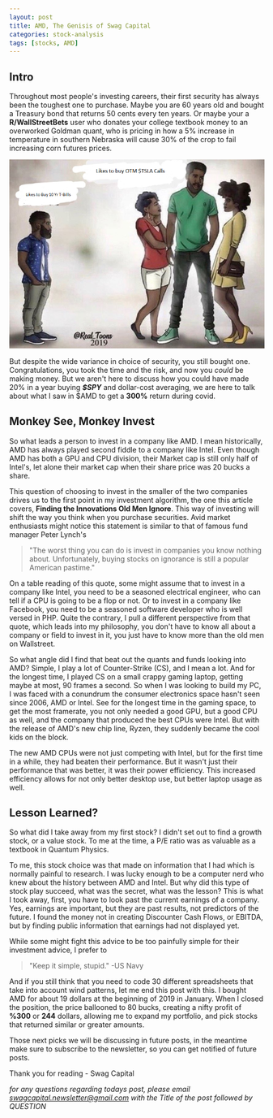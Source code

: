 ```yaml
---
layout: post
title: AMD, The Genisis of Swag Capital
categories: stock-analysis
tags: [stocks, AMD]
---
```


## Intro

Throughout most people's investing careers, their first security has always been the toughest one to purchase. 
Maybe you are 60 years old and bought a Treasury bond that returns 50 cents every ten years. 
Or maybe your a **R/WallStreetBets** user who donates your college textbook money to an overworked Goldman quant, who is pricing in how a 5% increase in temperature  in southern Nebraska will cause 30% of the crop to fail increasing corn futures prices. 


![Average Investors](/assets/images/memes/amd-genisis-of-swag/likes-to-buy-otm-calls.png)

But despite the wide variance in choice of security, you still bought one. Congratulations, you took the time and the risk, and now you *could* be making money. 
But we aren't here to discuss how you could have made 20% in a year buying ***$SPY*** and dollar-cost averaging, we are here to talk about what I saw in $AMD to get a **300%** return during covid. 

## Monkey See, Monkey Invest

So what leads a person to invest in a company like AMD. 
I mean historically, AMD has always played second fiddle to a company like Intel. 
Even though AMD has both a GPU and CPU division, their Market cap is still only half of Intel's, let alone their market cap when their share price was 20 bucks a share. 

This question of choosing to invest in the smaller of the two companies drives us to the first point in my investment algorithm, the one this article covers, **Finding the Innovations Old Men Ignore**. 
This way of investing will shift the way you think when you purchase securities. 
Avid market enthusiasts might notice this statement is similar to that of famous fund manager Peter Lynch's
> "The worst thing you can do is invest in companies you know nothing about. Unfortunately, buying stocks on ignorance is still a popular American pastime."

On a table reading of this quote, some might assume that to invest in a company like Intel, you need to be a seasoned electrical engineer, who can tell if a CPU is going to be a flop or not. 
Or to invest in a company like Facebook, you need to be a seasoned software developer who is well versed in PHP.
Quite the contrary, I pull a different perspective from that quote, which leads into my philosophy, you don't have to know all about a company or field to invest in it, you just have to know more than the old men on Wallstreet.

So what angle did I find that beat out the quants and funds looking into AMD?
Simple, I play a lot of Counter-Strike (CS), and I mean a lot. 
And for the longest time, I played CS on a small crappy gaming laptop, getting maybe at most, 90 frames a second.
So when I was looking to build my PC, I was faced with a conundrum the consumer electronics space hasn't seen since 2006, AMD or Intel.
See for the longest time in the gaming space, to get the most framerate, you not only needed a good GPU, but a good CPU as well, and the company that produced the best CPUs were Intel.
But with the release of AMD's new chip line, Ryzen, they suddenly became the cool kids on the block.

The new AMD  CPUs were not just competing with Intel, but for the first time in a while, they had beaten their performance. 
But it wasn't just their performance that was better, it was their power efficiency. 
This increased efficiency allows for not only better desktop use, but better laptop usage as well.

## Lesson Learned?

So what did I take away from my first stock? 
I didn't set out to find a growth stock, or a value stock.
To me at the time, a P/E ratio was as valuable as a textbook in Quantum Physics. 

To me, this stock choice was that made on information that I had which is normally painful to research.
I was lucky enough to be a computer nerd who knew about the history between AMD and Intel.
But why did this type of stock play succeed, what was the secret, what was the lesson?
This is what I took away, first, you have to look past the current earnings of a company. 
Yes, earnings are important, but they are past results, not predictors of the future.
I found the money not in creating Discounter Cash Flows, or EBITDA, but by finding public information that earnings had not displayed yet.

While some might fight this advice to be too painfully simple for their investment advice, I prefer to 
> "Keep it simple, stupid." -US Navy

And if you still think that you need to code 30 different spreadsheets that take into account wind patterns, let me end this post with this.
I bought AMD for about 19 dollars at the beginning of 2019 in January.
When I closed the position, the price ballooned to 80 bucks, creating a nifty profit of **%300** or **244** dollars, allowing me to expand my portfolio, and pick stocks that returned similar or greater amounts.

Those next picks we will be discussing in future posts, in the meantime make sure to subscribe to the newsletter, so you can get notified of future posts.

Thank you for reading - Swag Capital

*for any questions regarding todays post, please email swagcapital.newsletter@gmail.com with the Title of the post followed by QUESTION*

<script async src="https://www.googletagmanager.com/gtag/js?id=G-YZSZGMKYE0"></script>
<script>
  window.dataLayer = window.dataLayer || [];
  function gtag(){dataLayer.push(arguments);}
  gtag('js', new Date());

  gtag('config', 'G-YZSZGMKYE0');
</script>
